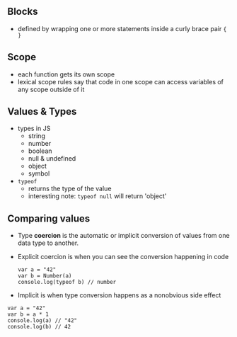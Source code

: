 ## Blocks

- defined by wrapping one or more statements inside a curly brace pair `{ }`

## Scope

- each function gets its own scope
- lexical scope rules say that code in one scope can access variables of any scope outside of it

## Values & Types

- types in JS
  - string
  - number
  - boolean
  - null & undefined
  - object
  - symbol
- `typeof`
  - returns the type of the value
  - interesting note: `typeof null` will return 'object'

## Comparing values

- Type <strong>coercion</strong> is the automatic or implicit conversion of values from one data type to another.
- Explicit coercion is when you can see the conversion happening in code

  ```
  var a = "42"
  var b = Number(a)
  console.log(typeof b) // number
  ```

- Implicit is when type conversion happens as a nonobvious side effect

```
var a = "42"
var b = a * 1
console.log(a) // "42"
console.log(b) // 42
```
